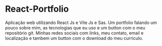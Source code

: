 # React-Portfolio
Aplicação web utilizando React Js e Vite Js e Sas. Um portfolio falando um pouco sobre mim, as tecnologias que eu uso e um button com o meu repositório git.
Minhas redes sociais com links, meu contato, email e localização e tambem um button com o download do meu curriculo.

